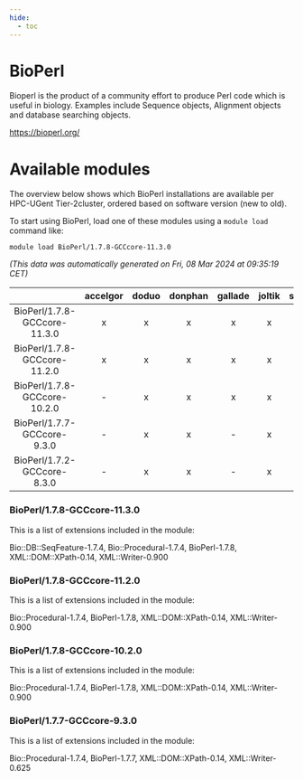 ```yaml
---
hide:
  - toc
---
```


BioPerl
=======


Bioperl is the product of a community effort to produce Perl code which is useful in biology. Examples include Sequence objects, Alignment objects and database searching objects.

https://bioperl.org/
# Available modules


The overview below shows which BioPerl installations are available per HPC-UGent Tier-2cluster, ordered based on software version (new to old).

To start using BioPerl, load one of these modules using a `module load` command like:

```shell
module load BioPerl/1.7.8-GCCcore-11.3.0
```

*(This data was automatically generated on Fri, 08 Mar 2024 at 09:35:19 CET)*  

| |accelgor|doduo|donphan|gallade|joltik|skitty|
| :---: | :---: | :---: | :---: | :---: | :---: | :---: |
|BioPerl/1.7.8-GCCcore-11.3.0|x|x|x|x|x|x|
|BioPerl/1.7.8-GCCcore-11.2.0|x|x|x|x|x|x|
|BioPerl/1.7.8-GCCcore-10.2.0|-|x|x|x|x|x|
|BioPerl/1.7.7-GCCcore-9.3.0|-|x|x|-|x|x|
|BioPerl/1.7.2-GCCcore-8.3.0|-|x|x|-|x|x|


### BioPerl/1.7.8-GCCcore-11.3.0

This is a list of extensions included in the module:

Bio::DB::SeqFeature-1.7.4, Bio::Procedural-1.7.4, BioPerl-1.7.8, XML::DOM::XPath-0.14, XML::Writer-0.900

### BioPerl/1.7.8-GCCcore-11.2.0

This is a list of extensions included in the module:

Bio::Procedural-1.7.4, BioPerl-1.7.8, XML::DOM::XPath-0.14, XML::Writer-0.900

### BioPerl/1.7.8-GCCcore-10.2.0

This is a list of extensions included in the module:

Bio::Procedural-1.7.4, BioPerl-1.7.8, XML::DOM::XPath-0.14, XML::Writer-0.900

### BioPerl/1.7.7-GCCcore-9.3.0

This is a list of extensions included in the module:

Bio::Procedural-1.7.4, BioPerl-1.7.7, XML::DOM::XPath-0.14, XML::Writer-0.625